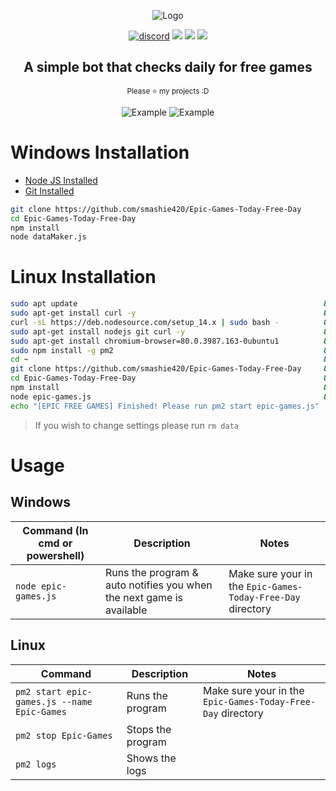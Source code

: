 
<div align="center">
  <p>
    <img src="https://i.imgur.com/hiUD8fe.png" title="Logo">
  </p>

  <p>
    <a href="https://discord.gg/GvEMJ9d"><img src="https://img.shields.io/badge/Discord-smashguns%236175-%237289DA?style=for-the-badge&logo=discord" alt="discord"/></a>
    <img src="https://img.shields.io/github/stars/smashie420/Epic-Games-Today-Free-Day?style=for-the-badge">
    <img src="https://img.shields.io/github/license/smashie420/Epic-Games-Today-Free-Day?style=for-the-badge">
    <img src="https://img.shields.io/github/issues/smashie420/Epic-Games-Today-Free-Day?style=for-the-badge">
    
  </p>
  <p style="text-align: center;">
    <h2>A simple bot that checks daily for free games</h2>
    <small>Please ⭐ my projects :D</small>
  </p>
  
  <p>
    <!--<img src="https://i.imgur.com/VOHG0Bx.gif" title="Example">-->
    <img src="https://i.imgur.com/sn0jbCJ.png" title="Example">
    <img src="https://i.imgur.com/tzWlczT.png" title="Example">
  </p>
</div>

# Windows Installation
- [Node JS Installed](https://nodejs.org/en/download/)
- [Git Installed](https://git-scm.com/downloads)
```bash
git clone https://github.com/smashie420/Epic-Games-Today-Free-Day
cd Epic-Games-Today-Free-Day
npm install
node dataMaker.js
```



# Linux Installation
```bash
sudo apt update                                                       && \
sudo apt-get install curl -y                                          && \
curl -sL https://deb.nodesource.com/setup_14.x | sudo bash -          && \
sudo apt-get install nodejs git curl -y                               && \
sudo apt-get install chromium-browser=80.0.3987.163-0ubuntu1          && \
sudo npm install -g pm2                                               && \
cd ~                                                                  && \
git clone https://github.com/smashie420/Epic-Games-Today-Free-Day     && \
cd Epic-Games-Today-Free-Day                                          && \
npm install                                                           && \
node epic-games.js                                                    && \
echo "[EPIC FREE GAMES] Finished! Please run pm2 start epic-games.js"
```
> If you wish to change settings please run `rm data`

# Usage
  ## Windows
  | Command (In cmd or powershell) | Description | Notes |
  | --- | --- | --- |
  | `node epic-games.js` | Runs the program & auto notifies you when the next game is available | Make sure your in the `Epic-Games-Today-Free-Day` directory |
    
  ## Linux 
  | Command  | Description | Notes |
  | --- | --- | --- |
  | `pm2 start epic-games.js --name Epic-Games` | Runs the program | Make sure your in the `Epic-Games-Today-Free-Day` directory |
  | `pm2 stop Epic-Games` | Stops the program |
  | `pm2 logs` | Shows the logs |
